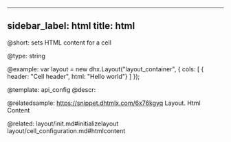 
---
sidebar_label: html
title: html
---          

@short: 
sets HTML content for a cell




@type: string

@example: 
var layout = new dhx.Layout("layout_container", {
    cols: [
      { header: "Cell header", html: "Hello world"}
    ]
});


@template:	api_config
@descr: 

@relatedsample: https://snippet.dhtmlx.com/6x76kgyq	Layout. Html Content

@related: layout/init.md#initializelayout
layout/cell_configuration.md#htmlcontent